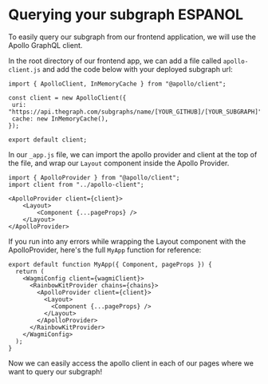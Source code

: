 # Querying your subgraph ESPANOL

To easily query our subgraph from our frontend application, we will use the Apollo GraphQL client.

In the root directory of our frontend app, we can add a file called `apollo-client.js` and add the code below with your deployed subgraph url:

```
import { ApolloClient, InMemoryCache } from "@apollo/client";

const client = new ApolloClient({
 uri: "https://api.thegraph.com/subgraphs/name/[YOUR_GITHUB]/[YOUR_SUBGRAPH]",
 cache: new InMemoryCache(),
});

export default client;
```

In our `_app.js` file, we can import the apollo provider and client at the top of the file, and wrap our `Layout` component inside the Apollo Provider.

```
import { ApolloProvider } from "@apollo/client";
import client from "../apollo-client";
```

```
<ApolloProvider client={client}>
    <Layout>
        <Component {...pageProps} />
    </Layout>
</ApolloProvider>

```

If you run into any errors while wrapping the Layout component with the ApolloProvider, here's the full `MyApp` function for reference:

```
export default function MyApp({ Component, pageProps }) {
  return (
    <WagmiConfig client={wagmiClient}>
      <RainbowKitProvider chains={chains}>
        <ApolloProvider client={client}>
          <Layout>
            <Component {...pageProps} />
          </Layout>
        </ApolloProvider>
      </RainbowKitProvider>
    </WagmiConfig>
  );
}
```

Now we can easily access the apollo client in each of our pages where we want to query our subgraph!
